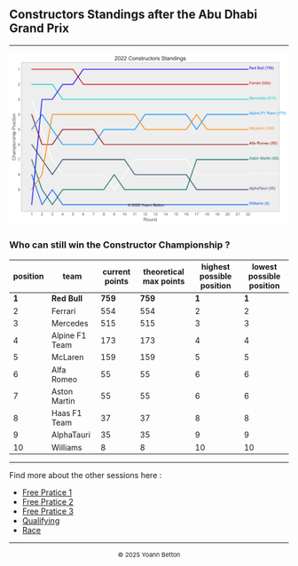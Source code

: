 ## Constructors Standings after the Abu Dhabi Grand Prix

---

<img src="/output/2022-11-20_Abu_Dhabi_Grand_Prix/constructors_standings_championship_white.svg?raw=true"/>

### Who can still win the Constructor Championship ?

| position | team           | current points | theoretical max points | highest possible position | lowest possible position |
| -------- | -------------- | -------------- | ---------------------- | ------------------------- | ------------------------ |
| **1**        | **Red Bull**       | **759**            | **759**                    | **1**                         | **1**                        |
| 2        | Ferrari        | 554            | 554                    | 2                         | 2                        |
| 3        | Mercedes       | 515            | 515                    | 3                         | 3                        |
| 4        | Alpine F1 Team | 173            | 173                    | 4                         | 4                        |
| 5        | McLaren        | 159            | 159                    | 5                         | 5                        |
| 6        | Alfa Romeo     | 55             | 55                     | 6                         | 6                        |
| 7        | Aston Martin   | 55             | 55                     | 6                         | 6                        |
| 8        | Haas F1 Team   | 37             | 37                     | 8                         | 8                        |
| 9        | AlphaTauri     | 35             | 35                     | 9                         | 9                        |
| 10       | Williams       | 8              | 8                      | 10                        | 10                       |

---

Find more about the other sessions here :
  - [Free Pratice 1](/page/FP1/2022-11-20_Abu_Dhabi_Grand_Prix)  
  - [Free Pratice 2](/page/FP2/2022-11-20_Abu_Dhabi_Grand_Prix) 
  - [Free Pratice 3](/page/FP3/2022-11-20_Abu_Dhabi_Grand_Prix)
  - [Qualifying](/page/Qualifying/2022-11-20_Abu_Dhabi_Grand_Prix) 
  - [Race](/page/Race/2022-11-20_Abu_Dhabi_Grand_Prix)

---

<div style="text-align: center">
  <p style="font-size:11px">&copy; 2025 Yoann Betton</p>
</div>

<!-- ---

<p style="font-size:11px">Page generated from <a href="https://github.com/yoannbtn/yoannbtn.github.io">github.com/yoannbtn</a>.</p> -->